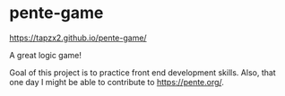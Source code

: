 # pente-game

https://tapzx2.github.io/pente-game/

A great logic game!

Goal of this project is to practice front end development skills. Also, that one day I might be able to contribute to https://pente.org/.
